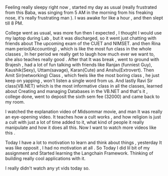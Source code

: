 Feeling really sleepy right now , started my day as usual (really frustrated from this Baba, was singing from 5 AM in the morning from his freaking nose, it's really frustrating man ). 
I was awake for like a hour , and then slept till 8 PM.

College went as usual, was more fun then I expected , I thought I would use my laptop during Lab , but it was discharged, so it went just chatting with friends about The upcoming exam of the CUET and NIMSET. and then Rina mam period(Accounting) , which is like the most fun class in the whole classes , In her period we really get to laugh how much ever we want to, she also teaches really good . After that It was break , went to ground with Brajesh , had a lot of fun talking with friends like Ranjan (funniest Guy), Kaushik(Sexy), Uttam(savage), Karan(Cute) and Anshu(Extrovert). Then Amit Sir(networking) Class , which feels like the most boring class , he just keep on yapping , won't listen a single word from us. And lastly Ravi Sir class(VB.NET) which is the most informative class in all the classes, learned about Creating and managing Databases in the VB.NET and that's it , college done, went to deposit the sixth sem fee (32000) and came back to my room.

I watched the explanation video of Midsommar movie, and man It was really an eye-opening video. It teaches how a cult works , and how religion is just a cult with just a lot of time added to it, what kind of people it really manipulate and how it does all this. Now I want to watch more videos like this .

Today I have a lot to motivation to learn and think about things , yesterday It was like opposit , I had no motivation at all . So Today I did lil bit of my assignment and Started learning the Langchain Framework. Thinking of building really cool applications with it.

I really didn't watch any yt vids today so.